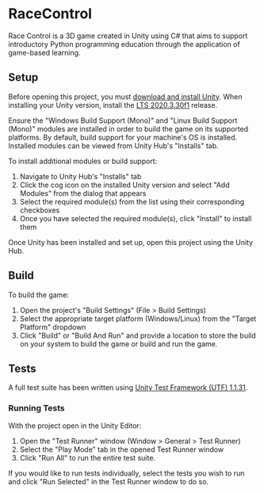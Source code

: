 # RaceControl
Race Control is a 3D game created in Unity using C# that aims to support introductory Python programming education through the application of game-based learning.

## Setup
Before opening this project, you must [download and install Unity](https://unity.com/download). When installing your Unity version, install the [LTS 2020.3.30f1](https://unity3d.com/unity/qa/lts-releases) release.

Ensure the "Windows Build Support (Mono)" and "Linux Build Support (Mono)" modules are installed in order to build the game on its supported platforms. By default, build support for your machine's OS is installed. Installed modules can be viewed from Unity Hub's "Installs" tab.
  
To install additional modules or build support:
1. Navigate to Unity Hub's "Installs" tab
2. Click the cog icon on the installed Unity version and select "Add Modules" from the dialog that appears
3. Select the required module(s) from the list using their corresponding checkboxes
4. Once you have selected the required module(s), click "Install" to install them
  
Once Unity has been installed and set up, open this project using the Unity Hub.

## Build
To build the game:
1. Open the project's "Build Settings" (File > Build Settings)
2. Select the appropriate target platform (Windows/Linux) from the "Target Platform" dropdown
3. Click "Build" or "Build And Run" and provide a location to store the build on your system to build the game or build and run the game.

## Tests
A full test suite has been written using [Unity Test Framework (UTF) 1.1.31](https://docs.unity3d.com/Packages/com.unity.test-framework@1.1/manual/index.html).  

### Running Tests
With the project open in the Unity Editor:
1. Open the "Test Runner" window (Window > General > Test Runner)
2. Select the "Play Mode" tab in the opened Test Runner window
3. Click "Run All" to run the entire test suite.  

If you would like to run tests individually, select the tests you wish to run and click "Run Selected" in the Test Runner window to do so.

